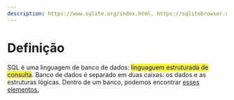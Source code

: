 ```yaml
---
description: https://www.sqlite.org/index.html, https://sqlitebrowser.org/dl/
---
```


# Definição

SQL é uma linguagem de banco de dados: <mark style="color:blue;">linguaguem estruturada de consulta</mark>. Banco de dados é separado em duas caixas: os dados e as estruturas lógicas. Dentro de um banco, podemos encontrar [esses elementos.](elementos-de-um-banco/)

